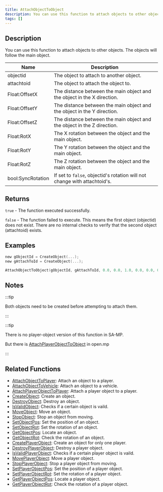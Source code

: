 ```yaml
---
title: AttachObjectToObject
description: You can use this function to attach objects to other objects.
tags: []
---
```


<VersionWarn version='SA-MP 0.3d' />

## Description

You can use this function to attach objects to other objects. The objects will follow the main object.

| Name              | Description                                                               |
|-------------------|---------------------------------------------------------------------------|
| objectid          | The object to attach to another object.                                   |
| attachtoid        | The object to attach the object to.                                       |
| Float:OffsetX     | The distance between the main object and the object in the X direction.   |
| Float:OffsetY     | The distance between the main object and the object in the Y direction.   |
| Float:OffsetZ     | The distance between the main object and the object in the Z direction.   |
| Float:RotX        | The X rotation between the object and the main object.                    |
| Float:RotY        | The Y rotation between the object and the main object.                    |
| Float:RotZ        | The Z rotation between the object and the main object.                    |
| bool:SyncRotation | If set to `false`, objectid's rotation will not change with attachtoid's. |

## Returns

`true` - The function executed successfully.

`false` - The function failed to execute. This means the first object (objectid) does not exist. There are no internal checks to verify that the second object (attachtoid) exists.

## Examples

```c
new gObjectId = CreateObject(...);
new gAttachToId = CreateObject(...);

AttachObjectToObject(gObjectId, gAttachToId, 0.0, 0.0, 1.0, 0.0, 0.0, 0.0, true);
```

## Notes

:::tip

Both objects need to be created before attempting to attach them. 

:::

:::tip

There is no player-object version of this function in SA-MP.

But there is [AttachPlayerObjectToObject](AttachPlayerObjectToObject) in open.mp

:::

## Related Functions

- [AttachObjectToPlayer](AttachObjectToPlayer): Attach an object to a player.
- [AttachObjectToVehicle](AttachObjectToVehicle): Attach an object to a vehicle.
- [AttachPlayerObjectToPlayer](AttachPlayerObjectToPlayer): Attach a player object to a player.
- [CreateObject](CreateObject): Create an object.
- [DestroyObject](DestroyObject): Destroy an object.
- [IsValidObject](IsValidObject): Checks if a certain object is vaild.
- [MoveObject](MoveObject): Move an object.
- [StopObject](StopObject): Stop an object from moving.
- [SetObjectPos](SetObjectPos): Set the position of an object.
- [SetObjectRot](SetObjectRot): Set the rotation of an object.
- [GetObjectPos](GetObjectPos): Locate an object.
- [GetObjectRot](GetObjectRot): Check the rotation of an object.
- [CreatePlayerObject](CreatePlayerObject): Create an object for only one player.
- [DestroyPlayerObject](DestroyPlayerObject): Destroy a player object.
- [IsValidPlayerObject](IsValidPlayerObject): Checks if a certain player object is vaild.
- [MovePlayerObject](MovePlayerObject): Move a player object.
- [StopPlayerObject](StopPlayerObject): Stop a player object from moving.
- [SetPlayerObjectPos](SetPlayerObjectPos): Set the position of a player object.
- [SetPlayerObjectRot](SetPlayerObjectRot): Set the rotation of a player object.
- [GetPlayerObjectPos](GetPlayerObjectPos): Locate a player object.
- [GetPlayerObjectRot](GetPlayerObjectRot): Check the rotation of a player object.
